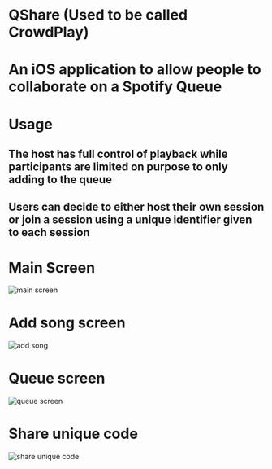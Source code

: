 # QShare (Used to be called CrowdPlay) 

# An iOS application to allow people to collaborate on a Spotify Queue

# Usage
## The host has full control of playback while participants are limited on purpose to only adding to the queue
## Users can decide to either host their own session or join a session using a unique identifier given to each session


# Main Screen
![main screen](main.png)

# Add song screen
![add song](song.png)

# Queue screen
![queue screen](queue.png)

# Share unique code
![share unique code](share.png)
